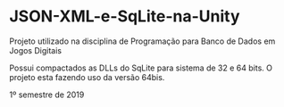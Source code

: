 # JSON-XML-e-SqLite-na-Unity
Projeto utilizado na disciplina de Programação para Banco de Dados em Jogos Digitais 

Possui compactados as DLLs do SqLite para sistema de 32 e 64 bits.
O projeto esta fazendo uso da versão 64bis.

1º semestre de 2019
